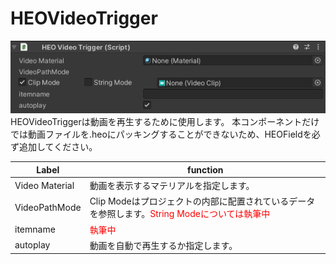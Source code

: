 
# HEOVideoTrigger
![HEOVideoTrigger](img/HEOVideoTrigger.png)
HEOVideoTriggerは動画を再生するために使用します。
本コンポーネントだけでは動画ファイルを.heoにパッキングすることができないため、HEOFieldを必ず追加してください。

| Label | function |
| ---- | ---- |
| Video Material | 動画を表示するマテリアルを指定します。 |
| VideoPathMode | Clip Modeはプロジェクトの内部に配置されているデータを参照します。<span style="color: red; ">String Modeについては執筆中</span> |
| itemname | <span style="color: red; ">執筆中</span> |
| autoplay | 動画を自動で再生するか指定します。|